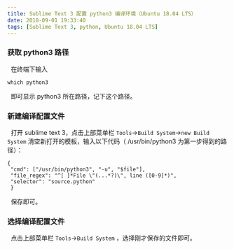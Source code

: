 ```yaml
---
title: Sublime Text 3 配置 python3 编译环境（Ubuntu 18.04 LTS）
date: 2018-09-01 19:33:40
tags: [Sublime Text 3, python, Ubuntu 18.04 LTS]
---
```


### 获取 python3 路径
&nbsp;&nbsp;在终端下输入
```
which python3
```
&nbsp;&nbsp;即可显示 python3 所在路径，记下这个路径。

### 新建编译配置文件
&nbsp;&nbsp;打开 sublime text 3，点击上部菜单栏 `Tools`->`Build System`->`new Build System`
清空新打开的模板，输入以下代码（ /usr/bin/python3 为第一步得到的路径）：
```
{
 "cmd": ["/usr/bin/python3", "-u", "$file"],
 "file_regex": "^[ ]*File \"(...*?)\", line ([0-9]*)",
 "selector": "source.python"
 }
```
&nbsp;&nbsp;保存即可。

### 选择编译配置文件
&nbsp;&nbsp;点击上部菜单栏 `Tools`->`Build System` ，选择刚才保存的文件即可。
